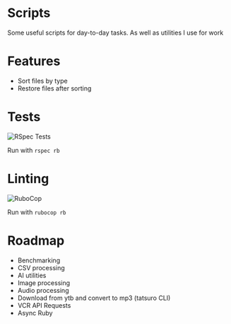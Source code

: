 # Scripts

Some useful scripts for day-to-day tasks. As well as utilities I use for work

# Features
- Sort files by type
- Restore files after sorting

# Tests
![RSpec Tests](https://github.com/nazoadiego/scripts/workflows/RSpec%20Tests/badge.svg)

Run with `rspec rb`

# Linting
![RuboCop](https://github.com/nazoadiego/scripts/workflows/RuboCop/badge.svg)

Run with `rubocop rb`

# Roadmap
- Benchmarking
- CSV processing
- AI utilities
- Image processing
- Audio processing
- Download from ytb and convert to mp3 (tatsuro CLI)
- VCR API Requests
- Async Ruby